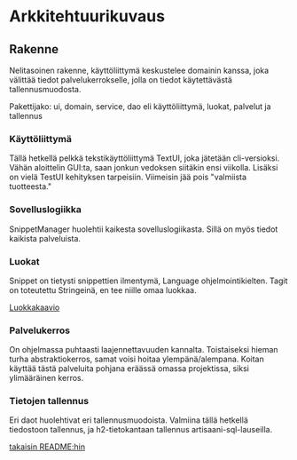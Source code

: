 # Arkkitehtuurikuvaus

## Rakenne

Nelitasoinen rakenne, käyttöliittymä keskustelee domainin kanssa, joka
välittää tiedot palvelukerrokselle, jolla on tiedot käytettävästä
tallennusmuodosta.

Pakettijako:
ui, domain, service, dao
eli käyttöliittymä, luokat, palvelut ja tallennus

### Käyttöliittymä

Tällä hetkellä pelkkä tekstikäyttöliittymä TextUI, joka jätetään cli-versioksi. Vähän aloittelin GUI:ta, saan 
jonkun vedoksen siitäkin ensi viikolla. Lisäksi on vielä TestUI kehityksen tarpeisiin. Viimeisin jää pois
"valmiista tuotteesta."

### Sovelluslogiikka

SnippetManager huolehtii kaikesta sovelluslogiikasta. Sillä on myös tiedot
kaikista palveluista.

### Luokat

Snippet on tietysti snippettien ilmentymä, Language ohjelmointikielten. Tagit on toteutettu Stringeinä, en tee 
niille omaa luokkaa.

[Luokkakaavio](Classdiagram.png)

### Palvelukerros

On ohjelmassa puhtaasti laajennettavuuden kannalta. Toistaiseksi hieman turha abstraktiokerros, samat voisi 
hoitaa ylempänä/alempana. Koitan käyttää tästä palveluita pohjana eräässä omassa projektissa, siksi ylimääräinen
kerros.

### Tietojen tallennus

Eri daot huolehtivat eri tallennusmuodoista. Valmiina tällä hetkellä 
tiedostoon tallennus, ja h2-tietokantaan tallennus artisaani-sql-lauseilla.

[takaisin README:hin](https://github.com/sanikk/ot-harjoitust/blob/master/README.md)
